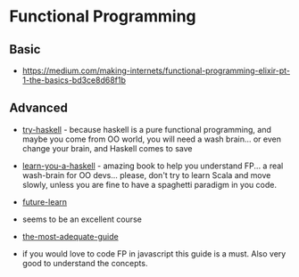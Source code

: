 Functional Programming
======================

## Basic


* https://medium.com/making-internets/functional-programming-elixir-pt-1-the-basics-bd3ce8d68f1b


## Advanced

* [try-haskell](http://tryhaskell.org/) - because haskell is a pure functional
    programming, and maybe you come from OO world, you will need a wash brain...
    or even change your brain, and Haskell comes to save

* [learn-you-a-haskell](http://learnyouahaskell.com) - amazing book to help you
    understand FP... a real wash-brain for OO devs... please, don't try to learn
    Scala and move slowly, unless you are fine to have a spaghetti paradigm in
    you code. 

* [future-learn](https://www.futurelearn.com/courses/functional-programming-haskell)
- seems to be an excellent course

* [the-most-adequate-guide](https://github.com/MostlyAdequate/mostly-adequate-guide)
- if you would love to code FP in javascript this guide is a must. Also very
    good to understand the concepts.
